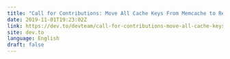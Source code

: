```yaml
---
title: "Call for Contributions: Move All Cache Keys From Memcache to Redis"
date: 2019-11-01T19:23:02Z
link: https://dev.to/devteam/call-for-contributions-move-all-cache-keys-from-memcache-to-redis-4eea?utm_medium=RSS&utm_source=news.12bit.vn
site: dev.to
language: English
draft: false
---
```

